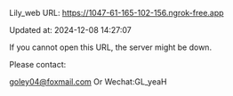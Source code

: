 Lily_web URL: https://1047-61-165-102-156.ngrok-free.app

Updated at: 2024-12-08 14:27:07

If you cannot open this URL, the server might be down.

Please contact: 

goley04@foxmail.com Or Wechat:GL_yeaH
